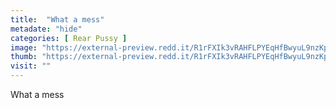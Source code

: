 ```yaml
---
title:  "What a mess"
metadate: "hide"
categories: [ Rear Pussy ]
image: "https://external-preview.redd.it/R1rFXIk3vRAHFLPYEqHfBwyuL9nzKpJ7xL9HAGQhho8.jpg?auto=webp&s=81b5306df7d0505def9e6ca634886e3c06190c20"
thumb: "https://external-preview.redd.it/R1rFXIk3vRAHFLPYEqHfBwyuL9nzKpJ7xL9HAGQhho8.jpg?width=1080&crop=smart&auto=webp&s=d90202a0aa9b76ec958b5c9290adf9bb77acd18e"
visit: ""
---
```

What a mess
